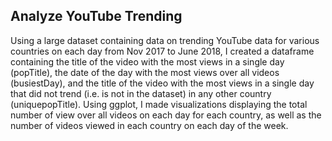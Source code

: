 ## Analyze YouTube Trending

Using a large dataset containing data on trending YouTube data for various countries on each day from Nov 2017 to June 2018, I created a dataframe containing the title of the video with the most views in a single day (popTitle), the date of the day with the most views over all videos (busiestDay), and the title of the video with the most views in a single day that did not trend (i.e. is not in the dataset) in any other country (uniquepopTitle). 
Using ggplot, I made visualizations displaying the total number of view over all videos on each day for each country, as well as the number of videos viewed in each country on each day of the week.
